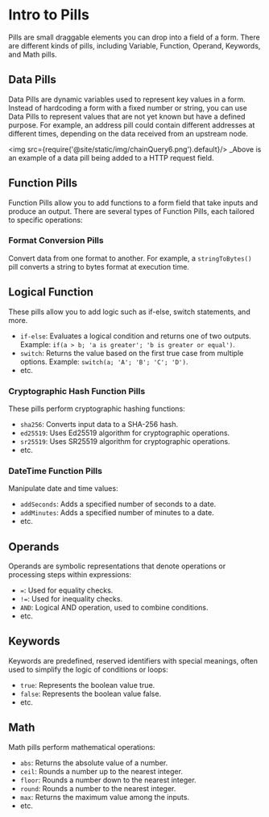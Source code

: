 # Intro to Pills

Pills are small draggable elements you can drop into a field of a form. There are different kinds of pills, including Variable, Function, Operand, Keywords, and Math pills.

## Data Pills
Data Pills are dynamic variables used to represent key values in a form. Instead of hardcoding a form with a fixed number or string, you can use Data Pills to represent values that are not yet known but have a defined purpose. For example, an address pill could contain different addresses at different times, depending on the data received from an upstream node.

 <img src={require('@site/static/img/chainQuery6.png').default}/>
_Above is an example of a data pill being added to a HTTP request field. 

## Function Pills 
Function Pills allow you to add functions to a form field that take inputs and produce an output. There are several types of Function Pills, each tailored to specific operations:

### Format Conversion Pills
Convert data from one format to another. For example, a `stringToBytes()` pill converts a string to bytes format at execution time.

## Logical Function
These pills allow you to add logic such as if-else, switch statements, and more. 

- `if-else`: Evaluates a logical condition and returns one of two outputs. Example: `if(a > b; 'a is greater'; 'b is greater or equal')`.
- `switch`: Returns the value based on the first true case from multiple options. Example: `switch(a; 'A'; 'B'; 'C'; 'D')`.
- etc. 


### Cryptographic Hash Function Pills
These pills perform cryptographic hashing functions:
- `sha256`: Converts input data to a SHA-256 hash.
- `ed25519`: Uses Ed25519 algorithm for cryptographic operations.
- `sr25519`: Uses SR25519 algorithm for cryptographic operations.
- etc. 

### DateTime Function Pills
Manipulate date and time values:
- `addSeconds`: Adds a specified number of seconds to a date.
- `addMinutes`: Adds a specified number of minutes to a date.
- etc. 

## Operands

Operands are symbolic representations that denote operations or processing steps within expressions:
- `=`: Used for equality checks.
- `!=`: Used for inequality checks.
- `AND`: Logical AND operation, used to combine conditions.
- etc. 

## Keywords

Keywords are predefined, reserved identifiers with special meanings, often used to simplify the logic of conditions or loops:
- `true`: Represents the boolean value true.
- `false`: Represents the boolean value false.
- etc. 

## Math

Math pills perform mathematical operations:
- `abs`: Returns the absolute value of a number.
- `ceil`: Rounds a number up to the nearest integer.
- `floor`: Rounds a number down to the nearest integer.
- `round`: Rounds a number to the nearest integer.
- `max`: Returns the maximum value among the inputs.
- etc. 



